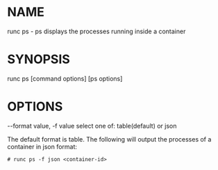 # NAME
   runc ps - ps displays the processes running inside a container

# SYNOPSIS
   runc ps [command options] <container-id> [ps options]

# OPTIONS
   --format value, -f value     select one of: table(default) or json

The default format is table.  The following will output the processes of a container
in json format:

    # runc ps -f json <container-id>

